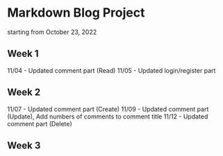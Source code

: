 # Markdown Blog Project

starting from October 23, 2022


## Week 1
11/04 - Updated comment part (Read)
11/05 - Updated login/register part

## Week 2
11/07 - Updated comment part (Create)
11/09 - Updated comment part (Update), Add numbers of comments to comment title
11/12 - Updated comment part (Delete)

## Week 3
